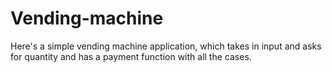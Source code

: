 # Vending-machine
Here's a simple vending machine application, which takes in input and asks for quantity and has a payment function with all the cases.
